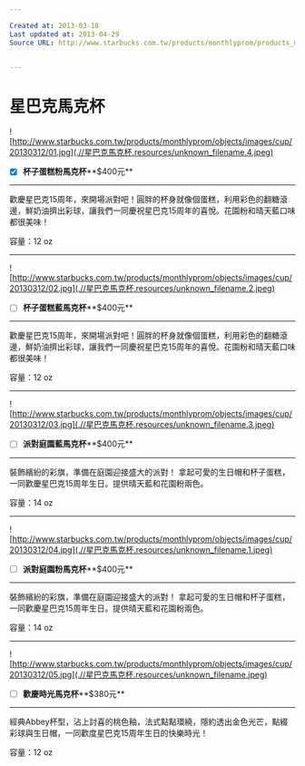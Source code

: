 ```yaml
---

Created at: 2013-03-18
Last updated at: 2013-04-29
Source URL: http://www.starbucks.com.tw/products/monthlyprom/products_monthly_cup_20130312.jsp?fb_action_ids=4044444724527&fb_action_types=og.likes&fb_source=aggregation&fb_aggregation_id=246965925417366


---
```


# 星巴克馬克杯


![http://www.starbucks.com.tw/products/monthlyprom/objects/images/cup/20130312/01.jpg](.//星巴克馬克杯.resources/unknown_filename.4.jpeg)

- [x] **杯子蛋糕粉馬克杯****$400元**

* * *

歡慶星巴克15周年，來開場派對吧！圓胖的杯身就像個蛋糕，利用彩色的翻糖滾邊，鮮奶油擠出彩球，讓我們一同慶祝星巴克15周年的喜悅。花園粉和晴天藍口味都很美味！

容量：12 oz

* * *

![http://www.starbucks.com.tw/products/monthlyprom/objects/images/cup/20130312/02.jpg](.//星巴克馬克杯.resources/unknown_filename.2.jpeg)

- [ ] **杯子蛋糕藍馬克杯****$400元**

* * *

歡慶星巴克15周年，來開場派對吧！圓胖的杯身就像個蛋糕，利用彩色的翻糖滾邊，鮮奶油擠出彩球，讓我們一同慶祝星巴克15周年的喜悅。花園粉和晴天藍口味都很美味！

容量：12 oz

* * *

![http://www.starbucks.com.tw/products/monthlyprom/objects/images/cup/20130312/03.jpg](.//星巴克馬克杯.resources/unknown_filename.3.jpeg)

- [ ] **派對庭園藍馬克杯****$400元**

* * *

裝飾繽紛的彩旗，準備在庭園迎接盛大的派對！ 拿起可愛的生日帽和杯子蛋糕，一同歡慶星巴克15周年生日。提供晴天藍和花園粉兩色。

容量：14 oz

* * *

![http://www.starbucks.com.tw/products/monthlyprom/objects/images/cup/20130312/04.jpg](.//星巴克馬克杯.resources/unknown_filename.1.jpeg)

- [ ] **派對庭園粉馬克杯****$400元**

* * *

裝飾繽紛的彩旗，準備在庭園迎接盛大的派對！ 拿起可愛的生日帽和杯子蛋糕，一同歡慶星巴克15周年生日。提供晴天藍和花園粉兩色。

容量：14 oz

* * *

![http://www.starbucks.com.tw/products/monthlyprom/objects/images/cup/20130312/05.jpg](.//星巴克馬克杯.resources/unknown_filename.jpeg)

- [ ] **歡慶時光馬克杯****$380元**

* * *

經典Abbey杯型，沾上討喜的桃色釉，法式點點環繞，隱約透出金色光芒，點綴彩球與生日帽，一同歡度星巴克15周年生日的快樂時光！

容量：12 oz

